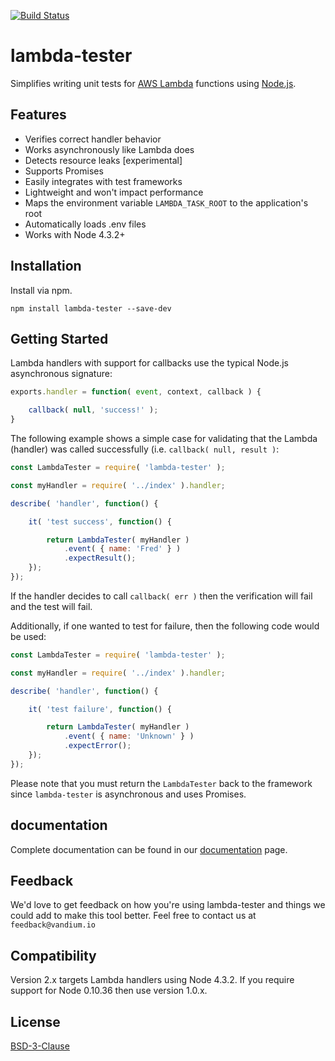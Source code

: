 [![Build Status](https://travis-ci.org/vandium-io/lambda-tester.svg?branch=master)](https://travis-ci.org/vandium-io/lambda-tester)

# lambda-tester

Simplifies writing unit tests for [AWS Lambda](https://aws.amazon.com/lambda/details) functions using [Node.js](https://nodejs.org).

## Features
* Verifies correct handler behavior
* Works asynchronously like Lambda does
* Detects resource leaks [experimental]
* Supports Promises
* Easily integrates with test frameworks
* Lightweight and won't impact performance
* Maps the environment variable `LAMBDA_TASK_ROOT` to the application's root
* Automatically loads .env files
* Works with Node 4.3.2+

## Installation
Install via npm.

	npm install lambda-tester --save-dev


## Getting Started

Lambda handlers with support for callbacks use the typical Node.js asynchronous signature:

```js
exports.handler = function( event, context, callback ) {

    callback( null, 'success!' );
}
```


The following example shows a simple case for validating that the Lambda (handler) was called successfully (i.e. `callback( null, result )`:

```js
const LambdaTester = require( 'lambda-tester' );

const myHandler = require( '../index' ).handler;

describe( 'handler', function() {

	it( 'test success', function() {

		return LambdaTester( myHandler )
			.event( { name: 'Fred' } )
			.expectResult();
	});
});
```

If the handler decides to call `callback( err )` then the verification will fail and the test will fail.

Additionally, if one wanted to test for failure, then the following code would be used:

```js
const LambdaTester = require( 'lambda-tester' );

const myHandler = require( '../index' ).handler;

describe( 'handler', function() {

	it( 'test failure', function() {

		return LambdaTester( myHandler )
			.event( { name: 'Unknown' } )
			.expectError();
	});
});
```

Please note that you must return the `LambdaTester` back to the framework since `lambda-tester` is asynchronous and uses Promises.

## documentation

Complete documentation can be found in our [documentation](docs/main.md) page.

## Feedback

We'd love to get feedback on how you're using lambda-tester and things we could add to make this tool better. Feel free to contact us at `feedback@vandium.io`

## Compatibility

Version 2.x targets Lambda handlers using Node 4.3.2. If you require support for Node 0.10.36 then use version 1.0.x.


## License

[BSD-3-Clause](https://en.wikipedia.org/wiki/BSD_licenses)
